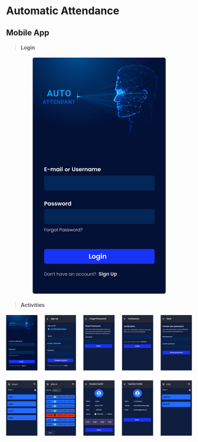 # Automatic Attendance

## Mobile App

>#### Login
<p align="center">
    <img src="Pictures/Mobile/login.png" alt="alt text" style="max-width:100%;">
</p>

>#### Activities
<p align="center">
    <img src="Pictures/Mobile/activities.png" alt="alt text" style="max-width:100%;">
</p>
